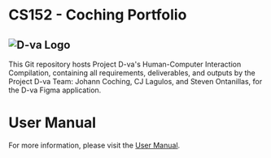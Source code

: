 # CS152 - Coching Portfolio
![D-va Logo](https://github.com/JCoching/school-portfolio/assets/97204006/1f4e52aa-f0bd-409c-9bfd-6bfe82d23faa)
---
This Git repository hosts Project D-va's Human-Computer Interaction Compilation, containing all requirements, deliverables,
and outputs by the Project D-va Team: Johann Coching, CJ Lagulos, and Steven Ontanillas, for the D-va Figma application.
# User Manual
For more information, please visit the [User Manual](USER_MANUAL.md).

